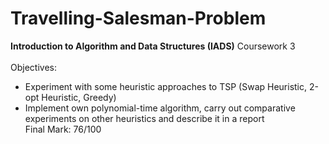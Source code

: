 # Travelling-Salesman-Problem
**Introduction to Algorithm and Data Structures (IADS)** Coursework 3<br />
<br />
Objectives:<br />
- Experiment with some heuristic approaches to TSP (Swap Heuristic, 2-opt Heuristic, Greedy)<br />
- Implement own polynomial-time algorithm, carry out comparative experiments on other heuristics and describe it in a report<br />
Final Mark: 76/100
